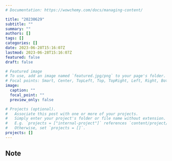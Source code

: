 ```yaml
---
# Documentation: https://wowchemy.com/docs/managing-content/

title: "20230629"
subtitle: ""
summary: ""
authors: []
tags: []
categories: []
date: 2023-06-28T15:16:07Z
lastmod: 2023-06-28T15:16:07Z
featured: false
draft: false

# Featured image
# To use, add an image named `featured.jpg/png` to your page's folder.
# Focal points: Smart, Center, TopLeft, Top, TopRight, Left, Right, BottomLeft, Bottom, BottomRight.
image:
  caption: ""
  focal_point: ""
  preview_only: false

# Projects (optional).
#   Associate this post with one or more of your projects.
#   Simply enter your project's folder or file name without extension.
#   E.g. `projects = ["internal-project"]` references `content/project/deep-learning/index.md`.
#   Otherwise, set `projects = []`.
projects: []
---
```


## Note

